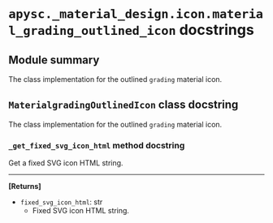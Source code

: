 # `apysc._material_design.icon.material_grading_outlined_icon` docstrings

## Module summary

The class implementation for the outlined `grading` material icon.

## `MaterialgradingOutlinedIcon` class docstring

The class implementation for the outlined `grading` material icon.

### `_get_fixed_svg_icon_html` method docstring

Get a fixed SVG icon HTML string.<hr>

**[Returns]**

- `fixed_svg_icon_html`: str
  - Fixed SVG icon HTML string.